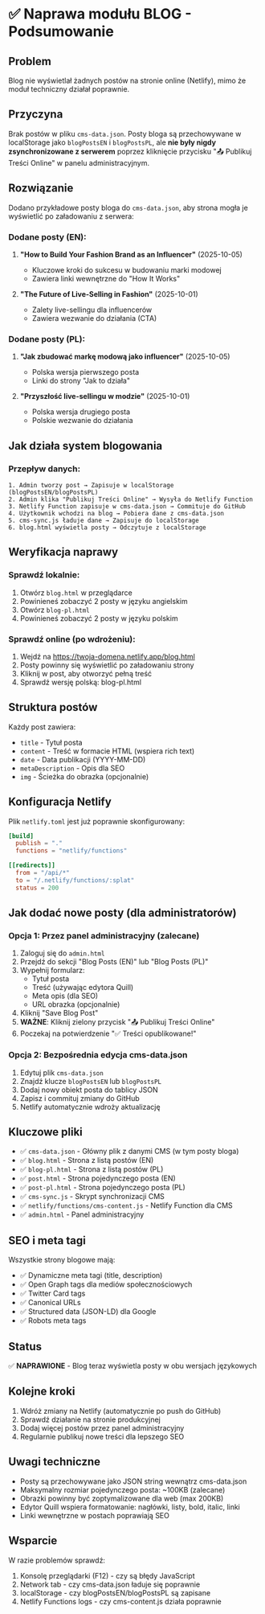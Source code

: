 # ✅ Naprawa modułu BLOG - Podsumowanie

## Problem
Blog nie wyświetlał żadnych postów na stronie online (Netlify), mimo że moduł techniczny działał poprawnie.

## Przyczyna
Brak postów w pliku `cms-data.json`. Posty bloga są przechowywane w localStorage jako `blogPostsEN` i `blogPostsPL`, ale **nie były nigdy zsynchronizowane z serwerem** poprzez kliknięcie przycisku "📤 Publikuj Treści Online" w panelu administracyjnym.

## Rozwiązanie
Dodano przykładowe posty bloga do `cms-data.json`, aby strona mogła je wyświetlić po załadowaniu z serwera:

### Dodane posty (EN):
1. **"How to Build Your Fashion Brand as an Influencer"** (2025-10-05)
   - Kluczowe kroki do sukcesu w budowaniu marki modowej
   - Zawiera linki wewnętrzne do "How It Works"
   
2. **"The Future of Live-Selling in Fashion"** (2025-10-01)
   - Zalety live-sellingu dla influencerów
   - Zawiera wezwanie do działania (CTA)

### Dodane posty (PL):
1. **"Jak zbudować markę modową jako influencer"** (2025-10-05)
   - Polska wersja pierwszego posta
   - Linki do strony "Jak to działa"
   
2. **"Przyszłość live-sellingu w modzie"** (2025-10-01)
   - Polska wersja drugiego posta
   - Polskie wezwanie do działania

## Jak działa system blogowania

### Przepływ danych:
```
1. Admin tworzy post → Zapisuje w localStorage (blogPostsEN/blogPostsPL)
2. Admin klika "Publikuj Treści Online" → Wysyła do Netlify Function
3. Netlify Function zapisuje w cms-data.json → Commituje do GitHub
4. Użytkownik wchodzi na blog → Pobiera dane z cms-data.json
5. cms-sync.js ładuje dane → Zapisuje do localStorage
6. blog.html wyświetla posty → Odczytuje z localStorage
```

## Weryfikacja naprawy

### Sprawdź lokalnie:
1. Otwórz `blog.html` w przeglądarce
2. Powinieneś zobaczyć 2 posty w języku angielskim
3. Otwórz `blog-pl.html`
4. Powinieneś zobaczyć 2 posty w języku polskim

### Sprawdź online (po wdrożeniu):
1. Wejdź na https://twoja-domena.netlify.app/blog.html
2. Posty powinny się wyświetlić po załadowaniu strony
3. Kliknij w post, aby otworzyć pełną treść
4. Sprawdź wersję polską: blog-pl.html

## Struktura postów
Każdy post zawiera:
- `title` - Tytuł posta
- `content` - Treść w formacie HTML (wspiera rich text)
- `date` - Data publikacji (YYYY-MM-DD)
- `metaDescription` - Opis dla SEO
- `img` - Ścieżka do obrazka (opcjonalnie)

## Konfiguracja Netlify
Plik `netlify.toml` jest już poprawnie skonfigurowany:
```toml
[build]
  publish = "."
  functions = "netlify/functions"

[[redirects]]
  from = "/api/*"
  to = "/.netlify/functions/:splat"
  status = 200
```

## Jak dodać nowe posty (dla administratorów)

### Opcja 1: Przez panel administracyjny (zalecane)
1. Zaloguj się do `admin.html`
2. Przejdź do sekcji "Blog Posts (EN)" lub "Blog Posts (PL)"
3. Wypełnij formularz:
   - Tytuł posta
   - Treść (używając edytora Quill)
   - Meta opis (dla SEO)
   - URL obrazka (opcjonalnie)
4. Kliknij "Save Blog Post"
5. **WAŻNE**: Kliknij zielony przycisk "📤 Publikuj Treści Online"
6. Poczekaj na potwierdzenie "✅ Treści opublikowane!"

### Opcja 2: Bezpośrednia edycja cms-data.json
1. Edytuj plik `cms-data.json`
2. Znajdź klucze `blogPostsEN` lub `blogPostsPL`
3. Dodaj nowy obiekt posta do tablicy JSON
4. Zapisz i commituj zmiany do GitHub
5. Netlify automatycznie wdroży aktualizację

## Kluczowe pliki
- ✅ `cms-data.json` - Główny plik z danymi CMS (w tym posty bloga)
- ✅ `blog.html` - Strona z listą postów (EN)
- ✅ `blog-pl.html` - Strona z listą postów (PL)
- ✅ `post.html` - Strona pojedynczego posta (EN)
- ✅ `post-pl.html` - Strona pojedynczego posta (PL)
- ✅ `cms-sync.js` - Skrypt synchronizacji CMS
- ✅ `netlify/functions/cms-content.js` - Netlify Function dla CMS
- ✅ `admin.html` - Panel administracyjny

## SEO i meta tagi
Wszystkie strony blogowe mają:
- ✅ Dynamiczne meta tagi (title, description)
- ✅ Open Graph tags dla mediów społecznościowych
- ✅ Twitter Card tags
- ✅ Canonical URLs
- ✅ Structured data (JSON-LD) dla Google
- ✅ Robots meta tags

## Status
✅ **NAPRAWIONE** - Blog teraz wyświetla posty w obu wersjach językowych

## Kolejne kroki
1. Wdróż zmiany na Netlify (automatycznie po push do GitHub)
2. Sprawdź działanie na stronie produkcyjnej
3. Dodaj więcej postów przez panel administracyjny
4. Regularnie publikuj nowe treści dla lepszego SEO

## Uwagi techniczne
- Posty są przechowywane jako JSON string wewnątrz cms-data.json
- Maksymalny rozmiar pojedynczego posta: ~100KB (zalecane)
- Obrazki powinny być zoptymalizowane dla web (max 200KB)
- Edytor Quill wspiera formatowanie: nagłówki, listy, bold, italic, linki
- Linki wewnętrzne w postach poprawiają SEO

## Wsparcie
W razie problemów sprawdź:
1. Konsolę przeglądarki (F12) - czy są błędy JavaScript
2. Network tab - czy cms-data.json ładuje się poprawnie
3. localStorage - czy blogPostsEN/blogPostsPL są zapisane
4. Netlify Functions logs - czy cms-content.js działa poprawnie
